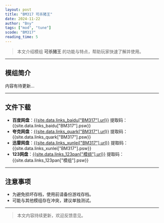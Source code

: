 ```yaml
---
layout: post
title: "BM317 可杀猪王"
date: 2024-11-22
author: "Bny"
tags: ["mod", "tune"]
scode: "BM317"
reading_time: 5
---
```


> 本文介绍模组 **可杀猪王** 的功能与特点，帮助玩家快速了解并使用。

---

## 模组简介

内容有待更新...

---

## 文件下载
- **百度网盘**：[{{site.data.links_baidu["BM317"].url}}]({{site.data.links_baidu["BM317"].url}}) 提取码：{{site.data.links_baidu["BM317"].psw}}
- **夸克网盘**：[{{site.data.links_quark["BM317"].url}}]({{site.data.links_quark["BM317"].url}}) 提取码：{{site.data.links_quark["BM317"].psw}}
- **迅雷网盘**：[{{site.data.links_xunlei["BM317"].url}}]({{site.data.links_xunlei["BM317"].url}}) 提取码：{{site.data.links_xunlei["BM317"].psw}}
- **123网盘**：[{{site.data.links_123pan["模组"].url}}]({{site.data.links_123pan["模组"].url}}) 提取码：{{site.data.links_123pan["模组"].psw}}

---

## 注意事项
- 为避免损坏存档，使用前请备份游戏存档。
- 可能与其他模组存在冲突，建议单独测试。

---

> 本文内容持续更新，欢迎反馈意见。
